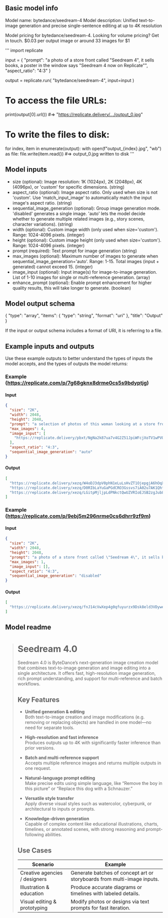 ## Basic model info

Model name: bytedance/seedream-4
Model description: Unified text-to-image generation and precise single-sentence editing at up to 4K resolution

Model pricing for bytedance/seedream-4. Looking for volume pricing? Get in touch.
$0.03
per output image
or around 33 images for $1

'''
import replicate

input = {
    "prompt": "a photo of a store front called \"Seedream 4\", it sells books, a poster in the window says \"Seedream 4 now on Replicate\"",
    "aspect_ratio": "4:3"
}

output = replicate.run(
    "bytedance/seedream-4",
    input=input
)

# To access the file URLs:
print(output[0].url())
#=> "https://replicate.delivery/.../output_0.jpg"

# To write the files to disk:
for index, item in enumerate(output):
    with open(f"output_{index}.jpg", "wb") as file:
        file.write(item.read())
#=> output_0.jpg written to disk
'''

## Model inputs

- size (optional): Image resolution: 1K (1024px), 2K (2048px), 4K (4096px), or 'custom' for specific dimensions. (string)
- aspect_ratio (optional): Image aspect ratio. Only used when size is not 'custom'. Use 'match_input_image' to automatically match the input image's aspect ratio. (string)
- sequential_image_generation (optional): Group image generation mode. 'disabled' generates a single image. 'auto' lets the model decide whether to generate multiple related images (e.g., story scenes, character variations). (string)
- width (optional): Custom image width (only used when size='custom'). Range: 1024-4096 pixels. (integer)
- height (optional): Custom image height (only used when size='custom'). Range: 1024-4096 pixels. (integer)
- prompt (required): Text prompt for image generation (string)
- max_images (optional): Maximum number of images to generate when sequential_image_generation='auto'. Range: 1-15. Total images (input + generated) cannot exceed 15. (integer)
- image_input (optional): Input image(s) for image-to-image generation. List of 1-10 images for single or multi-reference generation. (array)
- enhance_prompt (optional): Enable prompt enhancement for higher quality results, this will take longer to generate. (boolean)


## Model output schema

{
  "type": "array",
  "items": {
    "type": "string",
    "format": "uri"
  },
  "title": "Output"
}

If the input or output schema includes a format of URI, it is referring to a file.


## Example inputs and outputs

Use these example outputs to better understand the types of inputs the model accepts, and the types of outputs the model returns:

### Example (https://replicate.com/p/7g68gknx8drme0cs5s9bdyptjg)

#### Input

```json
{
  "size": "2K",
  "width": 2048,
  "height": 2048,
  "prompt": "a selection of photos of this woman looking at a store front and perusing a book shop that's called \"Seedream 4\", it sells books, a poster in the window says \"Seedream 4 now on Replicate\"",
  "max_images": 4,
  "image_input": [
    "https://replicate.delivery/pbxt/NgNa2k87ua7v4G2Z51JpiWFcjXoTV1wPVQ86YjmLPfREnWfD/0_1.webp"
  ],
  "aspect_ratio": "4:3",
  "sequential_image_generation": "auto"
}
```

#### Output

```json
[
  "https://replicate.delivery/xezq/W4oDJ3dpV0phN1eLuLsHvZT1OjepgjA6hOqXg0nA0juhe4mqA/tmpe2n7sv24.jpg",
  "https://replicate.delivery/xezq/D0RIbLaYuGaPGdCRO3Gssvs7iA02u7AK1QhfFbBXqzyQPupKA/tmpppiemf81.jpg",
  "https://replicate.delivery/xezq/LGitpMjljpLdPNkctQwUZVRIoEJSB2zgJub8DLKFEFaoH3UF/tmp75bf8ax_.jpg"
]
```


### Example (https://replicate.com/p/9ebj5m296nrme0cs6dhrr9zf9m)

#### Input

```json
{
  "size": "2K",
  "width": 2048,
  "height": 2048,
  "prompt": "a photo of a store front called \"Seedream 4\", it sells books, a poster in the window says \"Seedream 4 now on Replicate\"",
  "max_images": 1,
  "image_input": [],
  "aspect_ratio": "4:3",
  "sequential_image_generation": "disabled"
}
```

#### Output

```json
[
  "https://replicate.delivery/xezq/fnJ14cVwXep4g0qfuyurzx9Dsk8eld3VDywecSJNNQg5kJeUF/tmp7cvbut6o.jpg"
]
```


## Model readme

> # Seedream 4.0
> 
> Seedream 4.0 is ByteDance’s next-generation image creation model that combines text-to-image generation and image editing into a single architecture. It offers fast, high-resolution image generation, rich prompt understanding, and support for multi-reference and batch workflows.
> 
> ## Key Features
> 
> - **Unified generation & editing**  
>   Both text-to-image creation and image modifications (e.g. removing or replacing objects) are handled in one model—no need for separate tools.
> 
> - **High-resolution and fast inference**  
>   Produces outputs up to 4K with significantly faster inference than prior versions.
> 
> - **Batch and multi-reference support**  
>   Accepts multiple reference images and returns multiple outputs in one request.
> 
> - **Natural-language prompt editing**  
>   Make precise edits using simple language, like “Remove the boy in this picture” or “Replace this dog with a Schnauzer.”
> 
> - **Versatile style transfer**  
>   Apply diverse visual styles such as watercolor, cyberpunk, or architectural to inputs or prompts.
> 
> - **Knowledge-driven generation**  
>   Capable of complex content like educational illustrations, charts, timelines, or annotated scenes, with strong reasoning and prompt-following abilities.
> 
> ## Use Cases
> 
> | Scenario                        | Example                                                                 |
> |---------------------------------|-------------------------------------------------------------------------|
> | Creative agencies / designers   | Generate batches of concept art or storyboards from multi-image inputs. |
> | Illustration & education        | Produce accurate diagrams or timelines with labeled details.             |
> | Visual editing & prototyping    | Modify photos or designs via text prompts for fast iteration.            |

